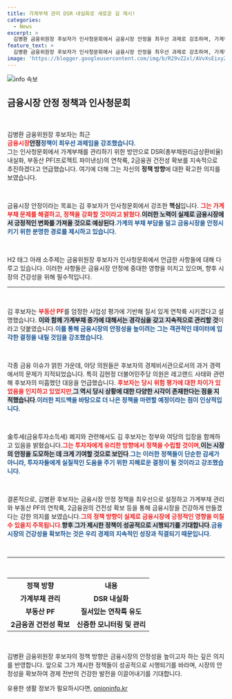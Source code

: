 ```yaml
---
title: 가계부채 관리 DSR 내실화로 새로운 길 제시!
categories:
  - News
excerpt: >
  김병환 금융위원장 후보자가 인사청문회에서 금융시장 안정을 최우선 과제로 강조하며, 가계부채 관리와 부동산 PF 연착륙을 위한 방안을 제시했습니다. 야당의 레고랜드 사태 지적에 대한 그의 입장은 과연 시장 신뢰를 회복할 수 있을까요? 클릭하여 더 알아보세요!
feature_text: >
  김병환 금융위원장 후보자가 인사청문회에서 금융시장 안정을 최우선 과제로 강조하며, 가계부채 관리와 부동산 PF 연착륙을 위한 방안을 제시했습니다. 야당의 레고랜드 사태 지적에 대한 그의 입장은 과연 시장 신뢰를 회복할 수 있을까요? 클릭하여 더 알아보세요!
image: 'https://blogger.googleusercontent.com/img/b/R29vZ2xl/AVvXsEixyZcFfHzMRdzZMjFBmAUKJYCLCGyLL1o632UiGVXcaFdKo_bkvkuCioo0uUKlGfBVcT3P84aROyZIXSBEx3Aw5nCQ3pTgDom1WDC4m8eifvWiAmWEEVb4x6G_l8C0QH225ldMjyaFvpxGEBGNO37VmDTDMHGhJPq73UglMfDca1-0aw/s1600/blogspot.png'
---
```


<p><img src="https://blogger.googleusercontent.com/img/b/R29vZ2xl/AVvXsEixyZcFfHzMRdzZMjFBmAUKJYCLCGyLL1o632UiGVXcaFdKo_bkvkuCioo0uUKlGfBVcT3P84aROyZIXSBEx3Aw5nCQ3pTgDom1WDC4m8eifvWiAmWEEVb4x6G_l8C0QH225ldMjyaFvpxGEBGNO37VmDTDMHGhJPq73UglMfDca1-0aw/s1600/blogspot.png" alt="info 속보" /></p>

<h2 data-ke-size="size26">금융시장 안정 정책과 인사청문회</h2>

<p data-ke-size="size16">&nbsp;</p>

<p>김병환 금융위원장 후보자는 최근<br><b><span style="color: #ee2323;">금융시장</span></b><b><span style="background-color: #21538527;">안정</span></b><b><span style="color: #1a5490;">정책이 최우선 과제임을 강조했습니다</span></b>.<br>그는 인사청문회에서 가계부채를 관리하기 위한 방안으로 DSR(총부채원리금상환비율) 내실화, 부동산 PF(프로젝트 파이낸싱)의 연착륙, 2금융권 건전성 확보를 지속적으로 추진하겠다고 언급했습니다. 여기에 더해 그는 자신의 <b>정책 방향</b>에 대한 확고한 의지를 보였습니다.</p>

<p data-ke-size="size16">&nbsp;</p>

<p>금융시장 안정이라는 목표는 김 후보자가 인사청문회에서 강조한 <strong>핵심</strong>입니다. <b><span style="color: #ee2323;">그는 가계부채 문제를 해결하고, 정책을 강화할 것이라고 밝혔다</span></b>.<b><span style="background-color: #21538527;">이러한 노력이 실제로 금융시장에서 긍정적인 변화를 가져올 것으로 예상된다</span></b>.<b><span style="color: #1a5490;">가계의 부채 부담을 덜고 금융시장을 안정시키기 위한 분명한 경로를 제시하고 있습니다</span></b>.</p>

<p data-ke-size="size16">&nbsp;</p>

<p>H2 태그 아래 소주제는 금융위원장 후보자가 인사청문회에서 언급한 사항들에 대해 다루고 있습니다. 이러한 사항들은 금융시장 안정에 중대한 영향을 미치고 있으며, 향후 시장의 건강성을 위해 필수적입니다.</p>

<hr />

<p data-ke-size="size16">&nbsp;</p>

<p>김 후보자는 <b><span style="color: #ee2323;">부동산 PF</span></b>를 엄정한 사업성 평가에 기반해 질서 있게 연착륙 시키겠다고 설명했습니다. <b><span style="background-color: #21538527;">이와 함께 가계부채 증가에 대해서는 경각심을 갖고 지속적으로 관리할 것</span></b>이라고 덧붙였습니다.<b><span style="color: #1a5490;">이를 통해 금융시장의 안정성을 높이려는 그는 객관적인 데이터에 입각한 결정을 내릴 것임을 강조했습니다</span></b>.</p>

<p data-ke-size="size16">&nbsp;</p>

<p>각종 금융 이슈가 얽힌 가운데, 야당 의원들은 후보자의 경제비서관으로서의 과거 경력에서의 문제가 지적되었습니다. 특히 김현정 더불어민주당 의원은 레고랜드 사태와 관련해 후보자의 미흡했던 대응을 언급했습니다. <b><span style="color: #ee2323;">후보자는 당시 위험 평가에 대한 차이가 있었음을 인지하고 있었지만</span></b>,<b><span style="background-color: #21538527;">그 역시 당시 상황에 대한 다양한 시각이 존재한다는 점을 지적했습니다</span></b>.<b><span style="color: #1a5490;">이러한 피드백을 바탕으로 더 나은 정책을 마련할 예정이라는 점이 인상적입니다</span></b>.</p>

<p data-ke-size="size16">&nbsp;</p>

<p>金투세(금융투자소득세) 폐지와 관련해서도 김 후보자는 정부와 여당의 입장을 함께하고 있음을 밝혔습니다.<b><span style="color: #ee2323;">그는 투자자에게 유리한 방향에서 정책을 수립할 것이며</span></b>,<b><span style="background-color: #21538527;">이는 시장의 안정을 도모하는 데 크게 기여할 것으로 보인다</span></b>.<b><span style="color: #1a5490;">그는 이러한 정책들이 단순한 감세가 아니라, 투자자들에게 실질적인 도움을 주기 위한 지혜로운 결정이 될 것이라고 강조했습니다</span></b>.</p>

<p data-ke-size="size16">&nbsp;</p>

<p>결론적으로, 김병환 후보자는 금융시장 안정 정책을 최우선으로 설정하고 가계부채 관리와 부동산 PF의 연착륙, 2금융권의 건전성 확보 등을 통해 금융시장을 건강하게 만들겠다는 강한 의지를 보였습니다.<b><span style="color: #ee2323;">그의 정책 방향이 실제로 금융시장에 긍정적인 영향을 미칠 수 있을지 주목됩니다</span></b>.<b><span style="background-color: #21538527;">향후 그가 제시한 정책이 성공적으로 시행되기를 기대합니다</span></b>.<b><span style="color: #1a5490;">금융시장의 건강성을 확보하는 것은 우리 경제의 지속적인 성장과 직결되기 때문입니다</span></b>.</p>

<p data-ke-size="size16">&nbsp;</p>

<hr />

<p data-ke-size="size16">&nbsp;</p>

<table>
  <tr>
    <th><b>정책 방향</b></th>
    <th><b>내용</b></th>
  </tr>
  <tr>
    <td style="text-align: center; height: 17px;"><b>가계부채 관리</b></td>
    <td style="text-align: center; height: 17px;"><b>DSR 내실화</b></td>
  </tr>
  <tr>
    <td style="text-align: center; height: 17px;"><b>부동산 PF</b></td>
    <td style="text-align: center; height: 17px;"><b>질서있는 연착륙 유도</b></td>
  </tr>
  <tr>
    <td style="text-align: center; height: 17px;"><b>2금융권 건전성 확보</b></td>
    <td style="text-align: center; height: 17px;"><b>신중한 모니터링 및 관리</b></td>
  </tr>
</table>

<p data-ke-size="size16">&nbsp;</p>

<p>김병환 금융위원장 후보자의 정책 방향은 금융시장의 안정성을 높이고자 하는 깊은 의지를 반영합니다. 앞으로 그가 제시한 정책들이 성공적으로 시행되기를 바라며, 시장의 안정성을 확보하여 경제 전반의 건강한 발전을 이끌어내기를 기대합니다.</p>
유용한 생활 정보가 필요하시다면, <a href="https://onioninfo.kr" rel="dofollow">onioninfo.kr</a>


